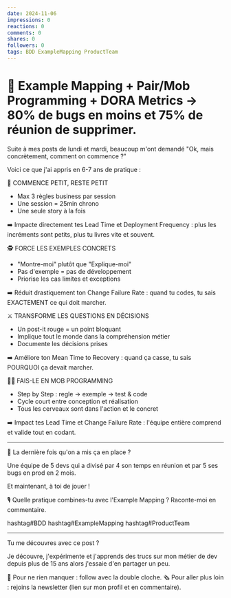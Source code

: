 ```yaml
---
date: 2024-11-06
impressions: 0
reactions: 0
comments: 0
shares: 0
followers: 0
tags: BDD ExampleMapping ProductTeam
---
```


# 🎉 Example Mapping + Pair/Mob Programming + DORA Metrics -> 80% de bugs en moins et 75% de réunion de supprimer.

Suite à mes posts de lundi et mardi, beaucoup m'ont demandé "Ok, mais concrètement, comment on commence ?"

Voici ce que j'ai appris en 6-7 ans de pratique :

🎪 COMMENCE PETIT, RESTE PETIT

- Max 3 règles business par session
- Une session = 25min chrono
- Une seule story à la fois

➡️ Impacte directement tes Lead Time et Deployment Frequency : plus les incréments sont petits, plus tu livres vite et souvent.

🕵️ FORCE LES EXEMPLES CONCRETS

- "Montre-moi" plutôt que "Explique-moi"
- Pas d'exemple = pas de développement
- Priorise les cas limites et exceptions

➡️ Réduit drastiquement ton Change Failure Rate : quand tu codes, tu sais EXACTEMENT ce qui doit marcher.

⚔️ TRANSFORME LES QUESTIONS EN DÉCISIONS

- Un post-it rouge = un point bloquant
- Implique tout le monde dans la compréhension métier
- Documente les décisions prises

➡️ Améliore ton Mean Time to Recovery : quand ça casse, tu sais POURQUOI ça devait marcher.

🧙‍♂️ FAIS-LE EN MOB PROGRAMMING

- Step by Step : regle -> exemple -> test & code
- Cycle court entre conception et réalisation
- Tous les cerveaux sont dans l'action et le concret

➡️ Impact tes Lead Time et Change Failure Rate : l'équipe entière comprend et valide tout en codant.

---

🎯 La dernière fois qu'on a mis ça en place ?

Une équipe de 5 devs qui a divisé par 4 son temps en réunion et par 5 ses bugs en prod en 2 mois.

Et maintenant, à toi de jouer !

🎙️ Quelle pratique combines-tu avec l'Example Mapping ? Raconte-moi en commentaire.

hashtag#BDD hashtag#ExampleMapping hashtag#ProductTeam

---

Tu me découvres avec ce post ?

Je découvre, j'expérimente et j'apprends des trucs sur mon métier de dev depuis plus de 15 ans alors j'essaie d'en partager un peu.

🔔 Pour ne rien manquer : follow avec la double cloche.
🗞️ Pour aller plus loin : rejoins la newsletter (lien sur mon profil et en commentaire).
